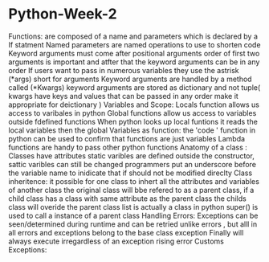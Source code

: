 # Python-Week-2
Functions:
are composed of a name and parameters which is declared by a If statment 
Named parameters are named operations to use to shorten code 
Keyword arguments must come after positional arguments 
order of first two arguments is important and atfter that the keyword arguments can be in any order
If users want to pass in numerous variables they  use the astrisk (*args) short for arguments 
Keyword arguments are handled by a method called (*Kwargs) keyword arguments are stored as dictionary and not tuple( kwargs have keys and values that can be passed in any order make it appropriate  for deictionary )
Variables and Scope:
Locals function allows us access to varibales in python
Global functions allow us access to variables outside fdefined functions 
When python looks up local funtions it reads the local variables then the global
Variables as function:
the 'code ' function in python can be used to confirm that functions are just variables
Lambda functions are handy to pass other python functions 
Anatomy of a class :
Classes have attributes
static varibles are defined outside the constructor, sattic varibles can still be changed  programmers put an underscore before the variable name to inidicate that if should not be modified  direclty 
Class inheritence:
it possible for one class to inhert all the attributes and variables of another class
the original class will bbe refered to as a parent class, if a child class has a class with same attribute as the parent class the childs class will overide the parent class
list is actually a class in python
super() is used to call a instance of a parent class
Handling Errors:
Exceptions can be seen/determined during runtime and can be retried unlike errors , but alll in all errors and exceptions belong to the base class exception 
Finally will always execute irregardless of an exception 
rising error 
Customs Exceptions:

